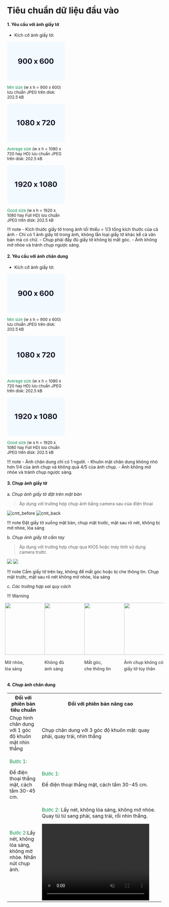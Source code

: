 # Tiêu chuẩn dữ liệu đầu vào

#### 1. Yêu cầu với ảnh giấy tờ

- Kích cỡ ảnh giấy tờ:

<div class="row standard-image">
    <div class="col-md-4 col-12">
        <svg width="189" height="127" viewBox="0 0 189 127" fill="none" xmlns="http://www.w3.org/2000/svg">
            <rect width="189" height="127" rx="8" fill="#F2FAFF"></rect>
            <path d="M42.3945 71.375C46.8477 71.375 49.4961 68 49.4961 62.3984C49.4961 60.1367 49.0156 58.2383 48.0781 56.7969C46.9062 54.793 44.8789 53.7031 42.4414 53.7031C38.668 53.7031 35.9258 56.1875 35.9258 59.668C35.9258 62.8789 38.3516 65.2461 41.5391 65.2461C43.7656 65.2461 45.4297 64.1328 46.0391 62.4805H46.0508H46.0742C46.0742 62.4805 46.0977 62.4805 46.1094 62.4805C46.2031 66.3594 44.7852 68.5742 42.4531 68.5742C41.0938 68.5742 39.9805 67.8242 39.6406 66.6875H36.1484C36.6172 69.4531 39.1602 71.375 42.3945 71.375ZM42.4648 62.5859C40.707 62.5859 39.3828 61.2969 39.3828 59.5625C39.3828 57.8633 40.7539 56.5273 42.4883 56.5273C44.2109 56.5273 45.5586 57.8633 45.5586 59.5859C45.5586 61.2969 44.2227 62.5859 42.4648 62.5859ZM58.5486 71.375C62.8025 71.375 65.3806 67.9648 65.3806 62.5039C65.3806 57.043 62.7791 53.7031 58.5486 53.7031C54.3181 53.7031 51.7048 57.0547 51.7048 62.5156C51.7048 67.9883 54.2947 71.375 58.5486 71.375ZM58.5486 68.5391C56.533 68.5391 55.3025 66.3594 55.3025 62.5156C55.3025 58.707 56.5564 56.5391 58.5486 56.5391C60.5525 56.5391 61.783 58.6953 61.783 62.5156C61.783 66.3711 60.5642 68.5391 58.5486 68.5391ZM74.4214 71.375C78.6753 71.375 81.2534 67.9648 81.2534 62.5039C81.2534 57.043 78.6519 53.7031 74.4214 53.7031C70.1909 53.7031 67.5777 57.0547 67.5777 62.5156C67.5777 67.9883 70.1675 71.375 74.4214 71.375ZM74.4214 68.5391C72.4058 68.5391 71.1753 66.3594 71.1753 62.5156C71.1753 58.707 72.4292 56.5391 74.4214 56.5391C76.4253 56.5391 77.6558 58.6953 77.6558 62.5156C77.6558 66.3711 76.437 68.5391 74.4214 68.5391ZM93.7569 66.6406L96.1475 71H99.8623L95.9717 64.6484L99.8975 58.4375H96.1709L93.9444 62.6797H93.8741L91.6123 58.4375H87.7569L91.6709 64.7422L87.7334 71H91.3311L93.6866 66.6406H93.7569ZM113.409 71.3867C117.194 71.3867 119.901 68.8906 119.901 65.4102C119.901 62.1992 117.522 59.832 114.311 59.832C112.155 59.832 110.491 60.9336 109.811 62.5859H109.741C109.659 58.7656 111.088 56.5039 113.444 56.5039C114.768 56.5039 115.858 57.2539 116.198 58.3789H119.678C119.21 55.6133 116.69 53.7031 113.467 53.7031C109.096 53.7031 106.378 57.0781 106.378 62.6797C106.378 64.9297 106.858 66.8398 107.795 68.2695C108.979 70.2852 110.983 71.3867 113.409 71.3867ZM113.374 68.5625C111.639 68.5625 110.292 67.2031 110.292 65.4805C110.292 63.7695 111.628 62.4922 113.385 62.4922C115.155 62.4922 116.456 63.7695 116.456 65.5156C116.456 67.2148 115.096 68.5625 113.374 68.5625ZM128.895 71.375C133.149 71.375 135.727 67.9648 135.727 62.5039C135.727 57.043 133.125 53.7031 128.895 53.7031C124.664 53.7031 122.051 57.0547 122.051 62.5156C122.051 67.9883 124.641 71.375 128.895 71.375ZM128.895 68.5391C126.879 68.5391 125.649 66.3594 125.649 62.5156C125.649 58.707 126.903 56.5391 128.895 56.5391C130.899 56.5391 132.129 58.6953 132.129 62.5156C132.129 66.3711 130.91 68.5391 128.895 68.5391ZM144.768 71.375C149.022 71.375 151.6 67.9648 151.6 62.5039C151.6 57.043 148.998 53.7031 144.768 53.7031C140.537 53.7031 137.924 57.0547 137.924 62.5156C137.924 67.9883 140.514 71.375 144.768 71.375ZM144.768 68.5391C142.752 68.5391 141.522 66.3594 141.522 62.5156C141.522 58.707 142.775 56.5391 144.768 56.5391C146.772 56.5391 148.002 58.6953 148.002 62.5156C148.002 66.3711 146.783 68.5391 144.768 68.5391Z"
                  fill="#111127"></path>
        </svg>
        <p style="display: block; max-width: 190px; margin-block-start: 1em;margin-block-end: 1em;margin-inline-start: 0px;margin-inline-end: 0px;font-size: 13px;">
            <span style="color: #0d904f">Min size</span>
            (w x h = 900 x 600)
            lưu chuẩn JPEG trên disk: 202.5 kB
        </p>
    </div>
    <div class="col-md-4 col-12">
        <svg width="189" height="127" viewBox="0 0 189 127" fill="none" xmlns="http://www.w3.org/2000/svg">
            <rect width="189" height="127" rx="8" fill="#F2FAFF"></rect>
            <path d="M36.4258 71H39.9297V54.0898H36.4141L32.043 57.125V60.3125L36.3555 57.3359H36.4258V71ZM50.5877 71.375C54.8416 71.375 57.4197 67.9648 57.4197 62.5039C57.4197 57.043 54.8181 53.7031 50.5877 53.7031C46.3572 53.7031 43.7439 57.0547 43.7439 62.5156C43.7439 67.9883 46.3337 71.375 50.5877 71.375ZM50.5877 68.5391C48.572 68.5391 47.3416 66.3594 47.3416 62.5156C47.3416 58.707 48.5955 56.5391 50.5877 56.5391C52.5916 56.5391 53.822 58.6953 53.822 62.5156C53.822 66.3711 52.6033 68.5391 50.5877 68.5391ZM66.4722 71.375C70.5386 71.375 73.3277 69.3594 73.3277 66.4297C73.3277 64.2031 71.7222 62.4805 69.355 62.082V62.0117C71.3237 61.543 72.6362 60.0312 72.6362 58.1914C72.6362 55.5898 70.105 53.7148 66.4722 53.7148C62.8511 53.7148 60.2964 55.6016 60.2964 58.1797C60.2964 60.043 61.6206 61.5547 63.5894 62.0117V62.082C61.2339 62.4688 59.6167 64.1914 59.6167 66.418C59.6167 69.3477 62.3706 71.375 66.4722 71.375ZM66.4722 68.7969C64.6089 68.7969 63.3081 67.6836 63.3081 66.1602C63.3081 64.6367 64.6089 63.5234 66.4722 63.5234C68.3355 63.5234 69.6245 64.6367 69.6245 66.1602C69.6245 67.6836 68.3355 68.7969 66.4722 68.7969ZM66.4722 60.9453C64.9019 60.9453 63.8003 59.9609 63.8003 58.6133C63.8003 57.2656 64.9019 56.2695 66.4722 56.2695C68.0308 56.2695 69.1441 57.2539 69.1441 58.6133C69.1441 59.9609 68.0308 60.9453 66.4722 60.9453ZM82.2864 71.375C86.5403 71.375 89.1184 67.9648 89.1184 62.5039C89.1184 57.043 86.5169 53.7031 82.2864 53.7031C78.0559 53.7031 75.4427 57.0547 75.4427 62.5156C75.4427 67.9883 78.0325 71.375 82.2864 71.375ZM82.2864 68.5391C80.2708 68.5391 79.0403 66.3594 79.0403 62.5156C79.0403 58.707 80.2942 56.5391 82.2864 56.5391C84.2903 56.5391 85.5208 58.6953 85.5208 62.5156C85.5208 66.3711 84.302 68.5391 82.2864 68.5391ZM101.622 66.6406L104.012 71H107.727L103.837 64.6484L107.762 58.4375H104.036L101.809 62.6797H101.739L99.4773 58.4375H95.6219L99.5359 64.7422L95.5984 71H99.1961L101.552 66.6406H101.622ZM115.332 71H119.047L126.102 56.9375V54.0898H114.008V56.9023H122.61V56.9727L115.332 71ZM128.229 59.1758V59.2344H131.51V59.1758C131.51 57.6172 132.717 56.4688 134.357 56.4688C135.928 56.4688 137.041 57.4766 137.041 58.7422C137.041 59.9141 136.514 60.7695 134.803 62.4805L128.428 68.6211V71H140.721V68.1875H133.092V68.1172L137.217 64.1445C139.08 62.293 140.486 60.7109 140.486 58.6016C140.486 55.7773 138.037 53.7148 134.475 53.7148C130.783 53.7148 128.229 55.9766 128.229 59.1758ZM149.703 71.375C153.957 71.375 156.535 67.9648 156.535 62.5039C156.535 57.043 153.933 53.7031 149.703 53.7031C145.473 53.7031 142.859 57.0547 142.859 62.5156C142.859 67.9883 145.449 71.375 149.703 71.375ZM149.703 68.5391C147.687 68.5391 146.457 66.3594 146.457 62.5156C146.457 58.707 147.711 56.5391 149.703 56.5391C151.707 56.5391 152.937 58.6953 152.937 62.5156C152.937 66.3711 151.719 68.5391 149.703 68.5391Z"
                  fill="#111127"></path>
        </svg>
        <p style="display: block; max-width: 190px; margin-block-start: 1em;margin-block-end: 1em;margin-inline-start: 0px;margin-inline-end: 0px;font-size: 13px;">
            <span style="color: #0d904f">Average size</span>
            (w x h = 1080 x 720 hay HD)
            lưu chuẩn JPEG trên disk: 202.5 kB
        </p>
    </div>
    <div class="col-md-4 col-12">
        <svg width="189" height="127" viewBox="0 0 189 127" fill="none" xmlns="http://www.w3.org/2000/svg">
            <rect width="189" height="127" rx="8" fill="#F2FAFF"></rect>
            <path d="M29.4258 71H32.9297V54.0898H29.4141L25.043 57.125V60.3125L29.3555 57.3359H29.4258V71ZM43.0955 71.375C47.5486 71.375 50.197 68 50.197 62.3984C50.197 60.1367 49.7166 58.2383 48.7791 56.7969C47.6072 54.793 45.5798 53.7031 43.1423 53.7031C39.3689 53.7031 36.6267 56.1875 36.6267 59.668C36.6267 62.8789 39.0525 65.2461 42.24 65.2461C44.4666 65.2461 46.1306 64.1328 46.74 62.4805H46.7517H46.7752C46.7752 62.4805 46.7986 62.4805 46.8103 62.4805C46.9041 66.3594 45.4861 68.5742 43.1541 68.5742C41.7947 68.5742 40.6814 67.8242 40.3416 66.6875H36.8494C37.3181 69.4531 39.8611 71.375 43.0955 71.375ZM43.1658 62.5859C41.408 62.5859 40.0837 61.2969 40.0837 59.5625C40.0837 57.8633 41.4548 56.5273 43.1892 56.5273C44.9119 56.5273 46.2595 57.8633 46.2595 59.5859C46.2595 61.2969 44.9236 62.5859 43.1658 62.5859ZM52.312 59.1758V59.2344H55.5933V59.1758C55.5933 57.6172 56.8003 56.4688 58.4409 56.4688C60.0112 56.4688 61.1245 57.4766 61.1245 58.7422C61.1245 59.9141 60.5972 60.7695 58.8862 62.4805L52.5112 68.6211V71H64.8042V68.1875H57.1753V68.1172L61.3003 64.1445C63.1636 62.293 64.5698 60.7109 64.5698 58.6016C64.5698 55.7773 62.1206 53.7148 58.5581 53.7148C54.8667 53.7148 52.312 55.9766 52.312 59.1758ZM73.7864 71.375C78.0403 71.375 80.6184 67.9648 80.6184 62.5039C80.6184 57.043 78.0169 53.7031 73.7864 53.7031C69.5559 53.7031 66.9427 57.0547 66.9427 62.5156C66.9427 67.9883 69.5325 71.375 73.7864 71.375ZM73.7864 68.5391C71.7708 68.5391 70.5403 66.3594 70.5403 62.5156C70.5403 58.707 71.7942 56.5391 73.7864 56.5391C75.7903 56.5391 77.0208 58.6953 77.0208 62.5156C77.0208 66.3711 75.802 68.5391 73.7864 68.5391ZM93.1219 66.6406L95.5125 71H99.2273L95.3367 64.6484L99.2625 58.4375H95.5359L93.3094 62.6797H93.2391L90.9773 58.4375H87.1219L91.0359 64.7422L87.0984 71H90.6961L93.0516 66.6406H93.1219ZM110.184 71H113.688V54.0898H110.172L105.801 57.125V60.3125L110.114 57.3359H110.184V71ZM124.346 71.375C128.6 71.375 131.178 67.9648 131.178 62.5039C131.178 57.043 128.576 53.7031 124.346 53.7031C120.115 53.7031 117.502 57.0547 117.502 62.5156C117.502 67.9883 120.092 71.375 124.346 71.375ZM124.346 68.5391C122.33 68.5391 121.1 66.3594 121.1 62.5156C121.1 58.707 122.354 56.5391 124.346 56.5391C126.35 56.5391 127.58 58.6953 127.58 62.5156C127.58 66.3711 126.361 68.5391 124.346 68.5391ZM140.23 71.375C144.297 71.375 147.086 69.3594 147.086 66.4297C147.086 64.2031 145.48 62.4805 143.113 62.082V62.0117C145.082 61.543 146.394 60.0312 146.394 58.1914C146.394 55.5898 143.863 53.7148 140.23 53.7148C136.609 53.7148 134.055 55.6016 134.055 58.1797C134.055 60.043 135.379 61.5547 137.348 62.0117V62.082C134.992 62.4688 133.375 64.1914 133.375 66.418C133.375 69.3477 136.129 71.375 140.23 71.375ZM140.23 68.7969C138.367 68.7969 137.066 67.6836 137.066 66.1602C137.066 64.6367 138.367 63.5234 140.23 63.5234C142.094 63.5234 143.383 64.6367 143.383 66.1602C143.383 67.6836 142.094 68.7969 140.23 68.7969ZM140.23 60.9453C138.66 60.9453 137.558 59.9609 137.558 58.6133C137.558 57.2656 138.66 56.2695 140.23 56.2695C141.789 56.2695 142.902 57.2539 142.902 58.6133C142.902 59.9609 141.789 60.9453 140.23 60.9453ZM156.045 71.375C160.298 71.375 162.877 67.9648 162.877 62.5039C162.877 57.043 160.275 53.7031 156.045 53.7031C151.814 53.7031 149.201 57.0547 149.201 62.5156C149.201 67.9883 151.791 71.375 156.045 71.375ZM156.045 68.5391C154.029 68.5391 152.798 66.3594 152.798 62.5156C152.798 58.707 154.052 56.5391 156.045 56.5391C158.048 56.5391 159.279 58.6953 159.279 62.5156C159.279 66.3711 158.06 68.5391 156.045 68.5391Z"
                  fill="#111127"></path>
        </svg>
        <p style="display: block; max-width: 190px; margin-block-start: 1em;margin-block-end: 1em;margin-inline-start: 0px;margin-inline-end: 0px;font-size: 13px;">
            <span style="color: #0d904f">Good size</span>
            (w x h = 1920 x 1080 hay Full HD) lưu chuẩn JPEG trên disk: 202.5 kB
        </p>
    </div>

</div>
!!! note
    - Kích thước giấy tờ trong ảnh tối thiểu = 1/3 tổng kích thước của cả ảnh
    - Chỉ có 1 ảnh giấy tờ trong ảnh, không lẫn loại giấy tờ khác kể cả văn bản mà có chữ.
    - Chụp phải đầy đủ giấy tờ không bị mất góc.
    - Ảnh không mờ nhòe và tránh chụp ngược sáng.

#### 2. Yêu cầu với ảnh chân dung

- Kích cỡ ảnh giấy tờ:

<div class="row standard-image">
    <div class="col-md-4 col-12">
        <svg width="189" height="127" viewBox="0 0 189 127" fill="none" xmlns="http://www.w3.org/2000/svg">
            <rect width="189" height="127" rx="8" fill="#F2FAFF"></rect>
            <path d="M42.3945 71.375C46.8477 71.375 49.4961 68 49.4961 62.3984C49.4961 60.1367 49.0156 58.2383 48.0781 56.7969C46.9062 54.793 44.8789 53.7031 42.4414 53.7031C38.668 53.7031 35.9258 56.1875 35.9258 59.668C35.9258 62.8789 38.3516 65.2461 41.5391 65.2461C43.7656 65.2461 45.4297 64.1328 46.0391 62.4805H46.0508H46.0742C46.0742 62.4805 46.0977 62.4805 46.1094 62.4805C46.2031 66.3594 44.7852 68.5742 42.4531 68.5742C41.0938 68.5742 39.9805 67.8242 39.6406 66.6875H36.1484C36.6172 69.4531 39.1602 71.375 42.3945 71.375ZM42.4648 62.5859C40.707 62.5859 39.3828 61.2969 39.3828 59.5625C39.3828 57.8633 40.7539 56.5273 42.4883 56.5273C44.2109 56.5273 45.5586 57.8633 45.5586 59.5859C45.5586 61.2969 44.2227 62.5859 42.4648 62.5859ZM58.5486 71.375C62.8025 71.375 65.3806 67.9648 65.3806 62.5039C65.3806 57.043 62.7791 53.7031 58.5486 53.7031C54.3181 53.7031 51.7048 57.0547 51.7048 62.5156C51.7048 67.9883 54.2947 71.375 58.5486 71.375ZM58.5486 68.5391C56.533 68.5391 55.3025 66.3594 55.3025 62.5156C55.3025 58.707 56.5564 56.5391 58.5486 56.5391C60.5525 56.5391 61.783 58.6953 61.783 62.5156C61.783 66.3711 60.5642 68.5391 58.5486 68.5391ZM74.4214 71.375C78.6753 71.375 81.2534 67.9648 81.2534 62.5039C81.2534 57.043 78.6519 53.7031 74.4214 53.7031C70.1909 53.7031 67.5777 57.0547 67.5777 62.5156C67.5777 67.9883 70.1675 71.375 74.4214 71.375ZM74.4214 68.5391C72.4058 68.5391 71.1753 66.3594 71.1753 62.5156C71.1753 58.707 72.4292 56.5391 74.4214 56.5391C76.4253 56.5391 77.6558 58.6953 77.6558 62.5156C77.6558 66.3711 76.437 68.5391 74.4214 68.5391ZM93.7569 66.6406L96.1475 71H99.8623L95.9717 64.6484L99.8975 58.4375H96.1709L93.9444 62.6797H93.8741L91.6123 58.4375H87.7569L91.6709 64.7422L87.7334 71H91.3311L93.6866 66.6406H93.7569ZM113.409 71.3867C117.194 71.3867 119.901 68.8906 119.901 65.4102C119.901 62.1992 117.522 59.832 114.311 59.832C112.155 59.832 110.491 60.9336 109.811 62.5859H109.741C109.659 58.7656 111.088 56.5039 113.444 56.5039C114.768 56.5039 115.858 57.2539 116.198 58.3789H119.678C119.21 55.6133 116.69 53.7031 113.467 53.7031C109.096 53.7031 106.378 57.0781 106.378 62.6797C106.378 64.9297 106.858 66.8398 107.795 68.2695C108.979 70.2852 110.983 71.3867 113.409 71.3867ZM113.374 68.5625C111.639 68.5625 110.292 67.2031 110.292 65.4805C110.292 63.7695 111.628 62.4922 113.385 62.4922C115.155 62.4922 116.456 63.7695 116.456 65.5156C116.456 67.2148 115.096 68.5625 113.374 68.5625ZM128.895 71.375C133.149 71.375 135.727 67.9648 135.727 62.5039C135.727 57.043 133.125 53.7031 128.895 53.7031C124.664 53.7031 122.051 57.0547 122.051 62.5156C122.051 67.9883 124.641 71.375 128.895 71.375ZM128.895 68.5391C126.879 68.5391 125.649 66.3594 125.649 62.5156C125.649 58.707 126.903 56.5391 128.895 56.5391C130.899 56.5391 132.129 58.6953 132.129 62.5156C132.129 66.3711 130.91 68.5391 128.895 68.5391ZM144.768 71.375C149.022 71.375 151.6 67.9648 151.6 62.5039C151.6 57.043 148.998 53.7031 144.768 53.7031C140.537 53.7031 137.924 57.0547 137.924 62.5156C137.924 67.9883 140.514 71.375 144.768 71.375ZM144.768 68.5391C142.752 68.5391 141.522 66.3594 141.522 62.5156C141.522 58.707 142.775 56.5391 144.768 56.5391C146.772 56.5391 148.002 58.6953 148.002 62.5156C148.002 66.3711 146.783 68.5391 144.768 68.5391Z"
                  fill="#111127"></path>
        </svg>
        <p style="display: block; max-width: 190px; margin-block-start: 1em;margin-block-end: 1em;margin-inline-start: 0px;margin-inline-end: 0px;font-size: 13px;">
            <span style="color: #0d904f">Min size</span>
            (w x h = 900 x 600)
            lưu chuẩn JPEG trên disk: 202.5 kB
        </p>
    </div>
    <div class="col-md-4 col-12">
        <svg width="189" height="127" viewBox="0 0 189 127" fill="none" xmlns="http://www.w3.org/2000/svg">
            <rect width="189" height="127" rx="8" fill="#F2FAFF"></rect>
            <path d="M36.4258 71H39.9297V54.0898H36.4141L32.043 57.125V60.3125L36.3555 57.3359H36.4258V71ZM50.5877 71.375C54.8416 71.375 57.4197 67.9648 57.4197 62.5039C57.4197 57.043 54.8181 53.7031 50.5877 53.7031C46.3572 53.7031 43.7439 57.0547 43.7439 62.5156C43.7439 67.9883 46.3337 71.375 50.5877 71.375ZM50.5877 68.5391C48.572 68.5391 47.3416 66.3594 47.3416 62.5156C47.3416 58.707 48.5955 56.5391 50.5877 56.5391C52.5916 56.5391 53.822 58.6953 53.822 62.5156C53.822 66.3711 52.6033 68.5391 50.5877 68.5391ZM66.4722 71.375C70.5386 71.375 73.3277 69.3594 73.3277 66.4297C73.3277 64.2031 71.7222 62.4805 69.355 62.082V62.0117C71.3237 61.543 72.6362 60.0312 72.6362 58.1914C72.6362 55.5898 70.105 53.7148 66.4722 53.7148C62.8511 53.7148 60.2964 55.6016 60.2964 58.1797C60.2964 60.043 61.6206 61.5547 63.5894 62.0117V62.082C61.2339 62.4688 59.6167 64.1914 59.6167 66.418C59.6167 69.3477 62.3706 71.375 66.4722 71.375ZM66.4722 68.7969C64.6089 68.7969 63.3081 67.6836 63.3081 66.1602C63.3081 64.6367 64.6089 63.5234 66.4722 63.5234C68.3355 63.5234 69.6245 64.6367 69.6245 66.1602C69.6245 67.6836 68.3355 68.7969 66.4722 68.7969ZM66.4722 60.9453C64.9019 60.9453 63.8003 59.9609 63.8003 58.6133C63.8003 57.2656 64.9019 56.2695 66.4722 56.2695C68.0308 56.2695 69.1441 57.2539 69.1441 58.6133C69.1441 59.9609 68.0308 60.9453 66.4722 60.9453ZM82.2864 71.375C86.5403 71.375 89.1184 67.9648 89.1184 62.5039C89.1184 57.043 86.5169 53.7031 82.2864 53.7031C78.0559 53.7031 75.4427 57.0547 75.4427 62.5156C75.4427 67.9883 78.0325 71.375 82.2864 71.375ZM82.2864 68.5391C80.2708 68.5391 79.0403 66.3594 79.0403 62.5156C79.0403 58.707 80.2942 56.5391 82.2864 56.5391C84.2903 56.5391 85.5208 58.6953 85.5208 62.5156C85.5208 66.3711 84.302 68.5391 82.2864 68.5391ZM101.622 66.6406L104.012 71H107.727L103.837 64.6484L107.762 58.4375H104.036L101.809 62.6797H101.739L99.4773 58.4375H95.6219L99.5359 64.7422L95.5984 71H99.1961L101.552 66.6406H101.622ZM115.332 71H119.047L126.102 56.9375V54.0898H114.008V56.9023H122.61V56.9727L115.332 71ZM128.229 59.1758V59.2344H131.51V59.1758C131.51 57.6172 132.717 56.4688 134.357 56.4688C135.928 56.4688 137.041 57.4766 137.041 58.7422C137.041 59.9141 136.514 60.7695 134.803 62.4805L128.428 68.6211V71H140.721V68.1875H133.092V68.1172L137.217 64.1445C139.08 62.293 140.486 60.7109 140.486 58.6016C140.486 55.7773 138.037 53.7148 134.475 53.7148C130.783 53.7148 128.229 55.9766 128.229 59.1758ZM149.703 71.375C153.957 71.375 156.535 67.9648 156.535 62.5039C156.535 57.043 153.933 53.7031 149.703 53.7031C145.473 53.7031 142.859 57.0547 142.859 62.5156C142.859 67.9883 145.449 71.375 149.703 71.375ZM149.703 68.5391C147.687 68.5391 146.457 66.3594 146.457 62.5156C146.457 58.707 147.711 56.5391 149.703 56.5391C151.707 56.5391 152.937 58.6953 152.937 62.5156C152.937 66.3711 151.719 68.5391 149.703 68.5391Z"
                  fill="#111127"></path>
        </svg>
        <p style="display: block; max-width: 190px; margin-block-start: 1em;margin-block-end: 1em;margin-inline-start: 0px;margin-inline-end: 0px;font-size: 13px;">
            <span style="color: #0d904f">Average size</span>
            (w x h = 1080 x 720 hay HD)
            lưu chuẩn JPEG trên disk: 202.5 kB
        </p>
    </div>
    <div class="col-md-4 col-12">
        <svg width="189" height="127" viewBox="0 0 189 127" fill="none" xmlns="http://www.w3.org/2000/svg">
            <rect width="189" height="127" rx="8" fill="#F2FAFF"></rect>
            <path d="M29.4258 71H32.9297V54.0898H29.4141L25.043 57.125V60.3125L29.3555 57.3359H29.4258V71ZM43.0955 71.375C47.5486 71.375 50.197 68 50.197 62.3984C50.197 60.1367 49.7166 58.2383 48.7791 56.7969C47.6072 54.793 45.5798 53.7031 43.1423 53.7031C39.3689 53.7031 36.6267 56.1875 36.6267 59.668C36.6267 62.8789 39.0525 65.2461 42.24 65.2461C44.4666 65.2461 46.1306 64.1328 46.74 62.4805H46.7517H46.7752C46.7752 62.4805 46.7986 62.4805 46.8103 62.4805C46.9041 66.3594 45.4861 68.5742 43.1541 68.5742C41.7947 68.5742 40.6814 67.8242 40.3416 66.6875H36.8494C37.3181 69.4531 39.8611 71.375 43.0955 71.375ZM43.1658 62.5859C41.408 62.5859 40.0837 61.2969 40.0837 59.5625C40.0837 57.8633 41.4548 56.5273 43.1892 56.5273C44.9119 56.5273 46.2595 57.8633 46.2595 59.5859C46.2595 61.2969 44.9236 62.5859 43.1658 62.5859ZM52.312 59.1758V59.2344H55.5933V59.1758C55.5933 57.6172 56.8003 56.4688 58.4409 56.4688C60.0112 56.4688 61.1245 57.4766 61.1245 58.7422C61.1245 59.9141 60.5972 60.7695 58.8862 62.4805L52.5112 68.6211V71H64.8042V68.1875H57.1753V68.1172L61.3003 64.1445C63.1636 62.293 64.5698 60.7109 64.5698 58.6016C64.5698 55.7773 62.1206 53.7148 58.5581 53.7148C54.8667 53.7148 52.312 55.9766 52.312 59.1758ZM73.7864 71.375C78.0403 71.375 80.6184 67.9648 80.6184 62.5039C80.6184 57.043 78.0169 53.7031 73.7864 53.7031C69.5559 53.7031 66.9427 57.0547 66.9427 62.5156C66.9427 67.9883 69.5325 71.375 73.7864 71.375ZM73.7864 68.5391C71.7708 68.5391 70.5403 66.3594 70.5403 62.5156C70.5403 58.707 71.7942 56.5391 73.7864 56.5391C75.7903 56.5391 77.0208 58.6953 77.0208 62.5156C77.0208 66.3711 75.802 68.5391 73.7864 68.5391ZM93.1219 66.6406L95.5125 71H99.2273L95.3367 64.6484L99.2625 58.4375H95.5359L93.3094 62.6797H93.2391L90.9773 58.4375H87.1219L91.0359 64.7422L87.0984 71H90.6961L93.0516 66.6406H93.1219ZM110.184 71H113.688V54.0898H110.172L105.801 57.125V60.3125L110.114 57.3359H110.184V71ZM124.346 71.375C128.6 71.375 131.178 67.9648 131.178 62.5039C131.178 57.043 128.576 53.7031 124.346 53.7031C120.115 53.7031 117.502 57.0547 117.502 62.5156C117.502 67.9883 120.092 71.375 124.346 71.375ZM124.346 68.5391C122.33 68.5391 121.1 66.3594 121.1 62.5156C121.1 58.707 122.354 56.5391 124.346 56.5391C126.35 56.5391 127.58 58.6953 127.58 62.5156C127.58 66.3711 126.361 68.5391 124.346 68.5391ZM140.23 71.375C144.297 71.375 147.086 69.3594 147.086 66.4297C147.086 64.2031 145.48 62.4805 143.113 62.082V62.0117C145.082 61.543 146.394 60.0312 146.394 58.1914C146.394 55.5898 143.863 53.7148 140.23 53.7148C136.609 53.7148 134.055 55.6016 134.055 58.1797C134.055 60.043 135.379 61.5547 137.348 62.0117V62.082C134.992 62.4688 133.375 64.1914 133.375 66.418C133.375 69.3477 136.129 71.375 140.23 71.375ZM140.23 68.7969C138.367 68.7969 137.066 67.6836 137.066 66.1602C137.066 64.6367 138.367 63.5234 140.23 63.5234C142.094 63.5234 143.383 64.6367 143.383 66.1602C143.383 67.6836 142.094 68.7969 140.23 68.7969ZM140.23 60.9453C138.66 60.9453 137.558 59.9609 137.558 58.6133C137.558 57.2656 138.66 56.2695 140.23 56.2695C141.789 56.2695 142.902 57.2539 142.902 58.6133C142.902 59.9609 141.789 60.9453 140.23 60.9453ZM156.045 71.375C160.298 71.375 162.877 67.9648 162.877 62.5039C162.877 57.043 160.275 53.7031 156.045 53.7031C151.814 53.7031 149.201 57.0547 149.201 62.5156C149.201 67.9883 151.791 71.375 156.045 71.375ZM156.045 68.5391C154.029 68.5391 152.798 66.3594 152.798 62.5156C152.798 58.707 154.052 56.5391 156.045 56.5391C158.048 56.5391 159.279 58.6953 159.279 62.5156C159.279 66.3711 158.06 68.5391 156.045 68.5391Z"
                  fill="#111127"></path>
        </svg>
        <p style="display: block; max-width: 190px; margin-block-start: 1em;margin-block-end: 1em;margin-inline-start: 0px;margin-inline-end: 0px;font-size: 13px;">
            <span style="color: #0d904f">Good size</span>
            (w x h = 1920 x 1080 hay Full HD) lưu chuẩn JPEG trên disk: 202.5 kB
        </p>
    </div>

</div>

!!! note - Ảnh chân dung chỉ có 1 người. - Khuôn mặt chân dung không nhỏ hơn 1/4 của ảnh chụp và không quá 4/5 của ảnh
chụp. - Ảnh không mờ nhòe và tránh chụp ngược sáng.

#### 3. Chụp ảnh giấy tờ

a. *Chụp ảnh giấy tờ đặt trên mặt bàn*

> Áp dụng với trường hợp chụp ảnh bằng camera sau của điện thoại

![cmt_before]({{base_path}}/assets/img/specification/cmt_before.png)
![cmt_back]({{base_path}}/assets/img/specification/cmt_back.png)

!!! note Đặt giấy tờ xuống mặt bàn, chụp mặt trước, mặt sau rõ nét, không bị mờ nhòe, lóa sáng

b. *Chụp ảnh giấy tờ cầm tay*

> Áp dụng với trường hợp chụp qua KIOS hoặc máy tính sử dụng camera trước

![]({{base_path}}/assets/img/specification/cmt_mt.png)
![]({{base_path}}/assets/img/specification/cmt_ms.png)

!!! note Cầm giấy tờ trên tay, không để mất góc hoặc bị che thông tin. Chụp mặt trước, mặt sau rõ nét không mờ nhòe, lóa
sáng

c. *Các trường hợp sai quy cách*

!!! Warning
    <div style="display: flex;flex-wrap: wrap;margin-right: -7.5px;margin-left: -7.5px;align-items: center!important;text-align: center!important;">
    <div style="flex: 0 0 25%;max-width: 25%;font-weight: 400;line-height: 1.5;color: #212529;text-align: left;">
    <img src="{{base_path}}/assets/img/specification/error_1.png" class="img-fluid" width="170">
    <p class="mt-3">Mờ nhòe, <br> lóa sáng</p>
    </div>
    <div style="flex: 0 0 25%;max-width: 25%;font-weight: 400;line-height: 1.5;color: #212529;text-align: left;">
    <img src="{{base_path}}/assets/img/specification/error_2.png" class="img-fluid" width="170">
    <p class="mt-3">Không đủ <br> ánh sáng</p>
    </div>
    <div style="flex: 0 0 25%;max-width: 25%;font-weight: 400;line-height: 1.5;color: #212529;text-align: left;">
    <img src="{{base_path}}/assets/img/specification/error_3.png" class="img-fluid" width="170">
    <p class="mt-3">Mất góc, <br> che thông tin </p>
    </div>
    <div style="flex: 0 0 25%;max-width: 25%;font-weight: 400;line-height: 1.5;color: #212529;text-align: left;">
    <img src="{{base_path}}/assets/img/specification/error_4.png" class="img-fluid" width="170">
    <p class="mt-3">Ảnh chụp không có <br> giấy tờ tùy thân</p>
    </div>
    </div>

#### 4. Chụp ảnh chân dung

<table>
    <tbody>
    <tr>
        <th>Đối với phiên bản tiêu chuẩn</th>
        <th>Đối với phiên bản nâng cao</th>
    </tr>
    <tr>
        <td>Chụp hình chân dung với 1 góc độ khuôn mặt nhìn thẳng</td>
        <td>Chụp chân dung với 3 góc độ khuôn mặt: quay phải, quay trái, nhìn thẳng</td>
    </tr>
    <tr>
        <td><p style="color: #0d904f">Bước 1:</p> Để điện thoại thẳng mặt, cách tầm 30-45 cm.</td>
        <td><p style="color: #0d904f">Bước 1:</p> Để điện thoại thẳng mặt, cách tầm 30-45 cm.</td>
    </tr>
    <tr>
        <td><p><span style="color: #0d904f">Bước 2:</span>Lấy nét, không lóa sáng, không mờ nhòe. Nhấn nút chụp ảnh.</p>
        </td>
        <td><p><span style="color: #0d904f">Bước 2:</span> Lấy nét, không lóa sáng, không mờ nhòe. Quay từ từ sang phải,
            sang trái, rồi nhìn thẳng.</p>
            <video webkit-playsinline="true" autoplay="" loop="" muted="" width="350px" height="250px">
                <source src="{{base_path}}/assets/img/specification/HD-Scanface.mov" type="video/mp4">
                Your browser does not support the video tag.
            </video>
        </td>
    </tr>
    </tbody>
</table>

